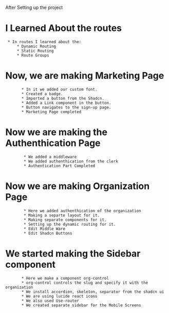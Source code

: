 After Setting up the project

# I Learned About the routes
     * In routes I learned about the:
         * Dynamic Routing
         * Static Routing
         * Route Groups

# Now, we are making Marketing Page
          
           * In it we added our custom font.
           * Created a badge.
           * Imported a button from the Shadcn.
           * Added a Link component in the button.
           * Button navigates to the sign-up page.
           * Marketing Page completed


# Now we are making the Authenthication Page

            * We added a middleware
            * We added authenthication from the clerk
            * Authentication Part Completed


# Now we are making Organization Page

            * Here we added authenthication of the organization
            * Making a separte layout for it.
            * Making separate components for it.
            * Setting up the dynamic routing for it.
            * Edit Middle Ware
            * Edit Shadcn Buttons

# We started making the Sidebar component
           
           * Here we make a component org-control
           * org-control controls the slug and specify it with the organization
           * We install accordion, skeleton, separator from the shadcn ui
           * We are using lucide react icons
           * We also used Use-router
           * We created separate sidebar for the Mobile Screens


           